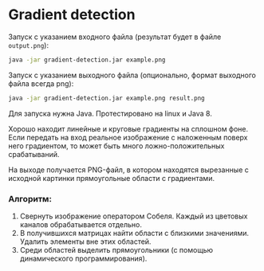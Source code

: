 # Gradient detection

Запуск с указанием входного файла (результат будет в файле `output.png`):
```bash
java -jar gradient-detection.jar example.png
```
Запуск с указанием выходного файла (опционально, формат выходного файла всегда png):
```bash
java -jar gradient-detection.jar example.png result.png
```

Для запуска нужна Java. Протестировано на linux и Java 8.

Хорошо находит линейные и круговые градиенты на сплошном фоне. Если передать на вход реальное изображение
с наложенным поверх него градиентом, то может быть много ложно-положительных срабатываний.

На выходе получается PNG-файл, в котором находятся вырезанные с исходной картинки прямоугольные области
с градиентами.

### Алгоритм:
1. Свернуть изображение оператором Собеля. Каждый из цветовых каналов обрабатывается отдельно.
2. В получившихся матрицах найти области с близкими значениями. Удалить элементы вне этих областей.
3. Среди областей выделить прямоугольники (с помощью динамического программирования).